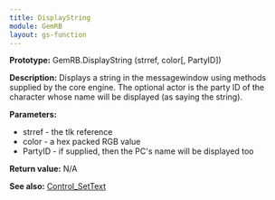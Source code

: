 ```yaml
---
title: DisplayString
module: GemRB
layout: gs-function
---
```


**Prototype:** GemRB.DisplayString (strref, color[, PartyID])

**Description:** Displays a string in the messagewindow using methods 
supplied by the core engine. The optional actor is the party ID of the 
character whose name will be displayed (as saying the string).

**Parameters:**
  * strref  - the tlk reference
  * color   - a hex packed RGB value
  * PartyID - if supplied, then the PC's name will be displayed too

**Return value:** N/A

**See also:** [Control_SetText](Control_SetText.md)

